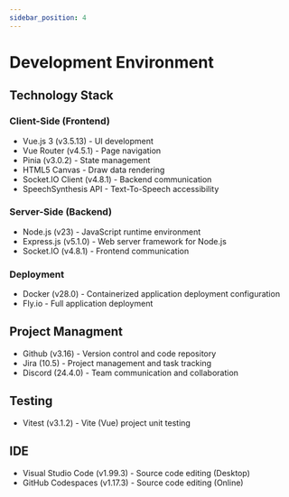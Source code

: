```yaml
---
sidebar_position: 4
---
```


# Development Environment

## Technology Stack
### Client-Side (Frontend)
* Vue.js 3 (v3.5.13) - UI development
* Vue Router (v4.5.1) - Page navigation
* Pinia (v3.0.2) - State management
* HTML5 Canvas - Draw data rendering
* Socket.IO Client (v4.8.1) - Backend communication
* SpeechSynthesis API - Text-To-Speech accessibility

### Server-Side (Backend) 
*  Node.js (v23) - JavaScript runtime environment
*  Express.js (v5.1.0) - Web server framework for Node.js
*  Socket.IO (v4.8.1) - Frontend communication 

### Deployment 
* Docker (v28.0) - Containerized application deployment configuration
* Fly.io - Full application deployment

## Project Managment
* Github (v3.16) - Version control and code repository
* Jira (10.5) - Project management and task tracking
* Discord (24.4.0) - Team communication and collaboration

## Testing
* Vitest (v3.1.2) - Vite (Vue) project unit testing 

## IDE
* Visual Studio Code (v1.99.3) - Source code editing (Desktop)
* GitHub Codespaces (v1.17.3) - Source code editing (Online)

